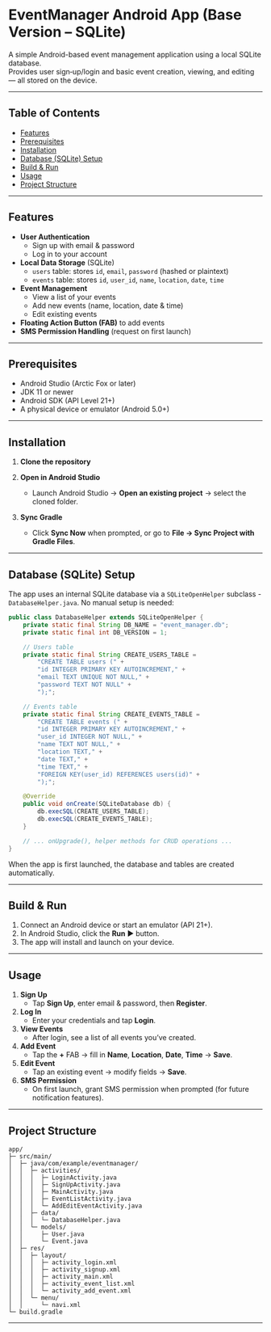 # EventManager Android App (Base Version – SQLite)

A simple Android-based event management application using a local SQLite database.  
Provides user sign‑up/login and basic event creation, viewing, and editing — all stored on the device.

---

## Table of Contents

- [Features](#features)  
- [Prerequisites](#prerequisites)  
- [Installation](#installation)  
- [Database (SQLite) Setup](#database-sqlite-setup)  
- [Build & Run](#build--run)  
- [Usage](#usage)  
- [Project Structure](#project-structure)  

---

## Features

- **User Authentication**  
  - Sign up with email & password  
  - Log in to your account  
- **Local Data Storage** (SQLite)  
  - `users` table: stores `id`, `email`, `password` (hashed or plaintext)  
  - `events` table: stores `id`, `user_id`, `name`, `location`, `date`, `time`  
- **Event Management**  
  - View a list of your events  
  - Add new events (name, location, date & time)  
  - Edit existing events  
- **Floating Action Button (FAB)** to add events  
- **SMS Permission Handling** (request on first launch)

---

## Prerequisites

- Android Studio (Arctic Fox or later)  
- JDK 11 or newer  
- Android SDK (API Level 21+)  
- A physical device or emulator (Android 5.0+)

---

## Installation

1. **Clone the repository**  


2. **Open in Android Studio**  
   - Launch Android Studio → **Open an existing project** → select the cloned folder.

3. **Sync Gradle**  
   - Click **Sync Now** when prompted, or go to **File → Sync Project with Gradle Files**.

---

## Database (SQLite) Setup

The app uses an internal SQLite database via a `SQLiteOpenHelper` subclass - `DatabaseHelper.java`. No manual setup is needed:

```java
public class DatabaseHelper extends SQLiteOpenHelper {
    private static final String DB_NAME = "event_manager.db";
    private static final int DB_VERSION = 1;

    // Users table
    private static final String CREATE_USERS_TABLE =
        "CREATE TABLE users (" +
        "id INTEGER PRIMARY KEY AUTOINCREMENT," +
        "email TEXT UNIQUE NOT NULL," +
        "password TEXT NOT NULL" +
        ");";

    // Events table
    private static final String CREATE_EVENTS_TABLE =
        "CREATE TABLE events (" +
        "id INTEGER PRIMARY KEY AUTOINCREMENT," +
        "user_id INTEGER NOT NULL," +
        "name TEXT NOT NULL," +
        "location TEXT," +
        "date TEXT," +
        "time TEXT," +
        "FOREIGN KEY(user_id) REFERENCES users(id)" +
        ");";

    @Override
    public void onCreate(SQLiteDatabase db) {
        db.execSQL(CREATE_USERS_TABLE);
        db.execSQL(CREATE_EVENTS_TABLE);
    }

    // ... onUpgrade(), helper methods for CRUD operations ...
}
```

When the app is first launched, the database and tables are created automatically.

---

## Build & Run

1. Connect an Android device or start an emulator (API 21+).  
2. In Android Studio, click the **Run** ▶️ button.  
3. The app will install and launch on your device.

---

## Usage

1. **Sign Up**  
   - Tap **Sign Up**, enter email & password, then **Register**.  
2. **Log In**  
   - Enter your credentials and tap **Login**.  
3. **View Events**  
   - After login, see a list of all events you’ve created.  
4. **Add Event**  
   - Tap the **+** FAB → fill in **Name**, **Location**, **Date**, **Time** → **Save**.  
5. **Edit Event**  
   - Tap an existing event → modify fields → **Save**.  
6. **SMS Permission**  
   - On first launch, grant SMS permission when prompted (for future notification features).

---

## Project Structure

```plaintext
app/
├─ src/main/
│  ├─ java/com/example/eventmanager/
│  │  ├─ activities/
│  │  │  ├─ LoginActivity.java
│  │  │  ├─ SignUpActivity.java
│  │  │  ├─ MainActivity.java
│  │  │  ├─ EventListActivity.java
│  │  │  └─ AddEditEventActivity.java
│  │  ├─ data/
│  │  │  └─ DatabaseHelper.java
│  │  └─ models/
│  │     ├─ User.java
│  │     └─ Event.java
│  ├─ res/
│  │  ├─ layout/
│  │  │  ├─ activity_login.xml
│  │  │  ├─ activity_signup.xml
│  │  │  ├─ activity_main.xml
│  │  │  ├─ activity_event_list.xml
│  │  │  └─ activity_add_event.xml
│  │  └─ menu/
│  │     └─ navi.xml
└─ build.gradle
```

---


